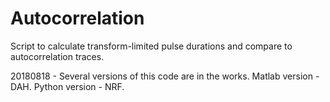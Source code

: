 # Autocorrelation
Script to calculate transform-limited pulse durations and compare to autocorrelation traces.

20180818 - Several versions of this code are in the works. Matlab version - DAH. Python version - NRF.
